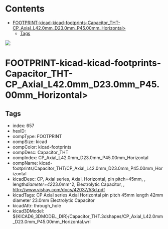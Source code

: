



Contents
========

* [FOOTPRINT-kicad-kicad-footprints-Capacitor_THT-CP_Axial_L42.0mm_D23.0mm_P45.00mm_Horizontal>](#footprint-kicad-kicad-footprints-capacitor_tht-cp_axial_l420mm_d230mm_p4500mm_horizontal)
	* [Tags](#tags)
  
![][im]
# FOOTPRINT-kicad-kicad-footprints-Capacitor_THT-CP_Axial_L42.0mm_D23.0mm_P45.00mm_Horizontal>

## Tags

- index: 657
- hexID: 
- oompType: FOOTPRINT
- oompSize: kicad
- oompColor: kicad-footprints
- oompDesc: Capacitor_THT
- oompIndex: CP_Axial_L42.0mm_D23.0mm_P45.00mm_Horizontal
- oompName: kicad-footprints/Capacitor_THT/CP_Axial_L42.0mm_D23.0mm_P45.00mm_Horizontal
- kicadDesc: CP, Axial series, Axial, Horizontal, pin pitch=45mm, , length*diameter=42*23.0mm^2, Electrolytic Capacitor, , http://www.vishay.com/docs/42037/53d.pdf
- kicadTags: CP Axial series Axial Horizontal pin pitch 45mm  length 42mm diameter 23.0mm Electrolytic Capacitor
- kicadAttr: through_hole
- kicad3DModel: ${KICAD6_3DMODEL_DIR}/Capacitor_THT.3dshapes/CP_Axial_L42.0mm_D23.0mm_P45.00mm_Horizontal.wrl



[im]: image.png
